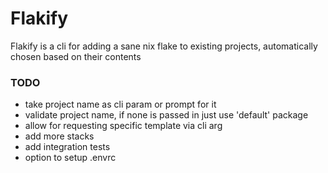 # Flakify

Flakify is a cli for adding a sane nix flake to existing projects, automatically chosen based on their contents

### TODO
- take project name as cli param or prompt for it
- validate project name, if none is passed in just use 'default' package
- allow for requesting specific template via cli arg
- add more stacks
- add integration tests
- option to setup .envrc
